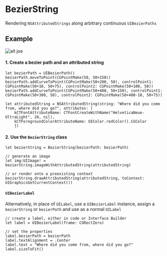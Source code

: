 BezierString
============

Rendering `NSAttributedStrings` along arbitrary continuous `UIBezierPaths`

## Example

![alt joe](https://raw.githubusercontent.com/lvnyk/BezierString/master/where.png)

#### 1. Create a bezier path and an attributed string

	let bezierPath = UIBezierPath()
	bezierPath.moveToPoint(CGPointMake(50, 50+150))
	bezierPath.addCurveToPoint(CGPointMake(50+200, 50), controlPoint1: CGPointMake(50+10, 50+75), controlPoint2: CGPointMake(50+100, 50))
	bezierPath.addCurveToPoint(CGPointMake(50+400, 50+150), controlPoint1: CGPointMake(50+300, 50), controlPoint2: CGPointMake(50+400-10, 50+75))
	
	let attributedString = NSAttributedString(string: "Where did you come from, where did you go?", attributes: [
		kCTFontAttributeName: CTFontCreateWithName("HelveticaNeue-UltraLight", 26, nil),
		kCTForegroundColorAttributeName: UIColor.redColor().CGColor
		])
	

#### 2. Use the `BezierString` class
	
	let bezierString = BezierString(bezierPath: bezierPath)
	
	// generate an image
	let img:UIImage! = bezierString.imageWithAttributedString(attributedString)	

	// or render onto a preexisting context
	bezierString.drawAttributedString(attributedString, toContext: UIGraphicsGetCurrentContext())

#### `UIBezierLabel`
Alternatively, in place of `UILabel`, use a `UIBezierLabel` instance, assign a `bezierString` or `bezierPath` and use as a normal `UILabel`

	// create a label, either in code or Interface Builder
	let label = UIBezierLabel(frame: CGRectZero)

	// set the properties
	label.bezierPath = bezierPath
	label.textAlignment = .Center
	label.text = "Where did you come from, where did you go?"
	label.sizeToFit()